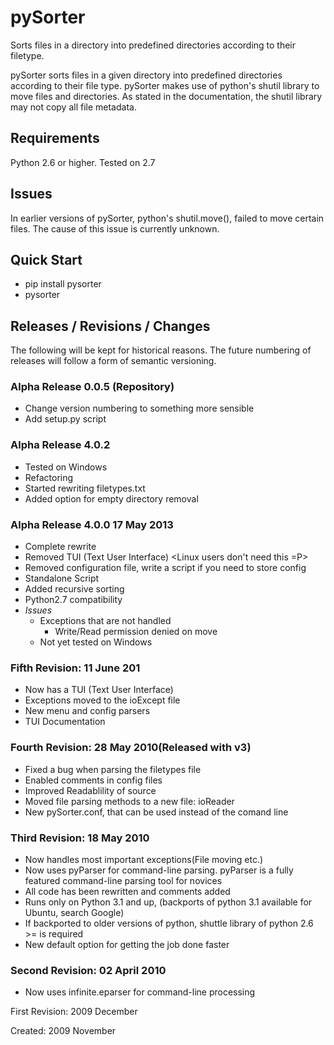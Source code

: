 pySorter
========

Sorts files in a directory into predefined directories according to their filetype.

pySorter sorts files in a given directory into predefined directories according to their file type.
pySorter makes use of python's shutil library to move files and directories. 
As stated in the documentation, the shutil library may not copy all file metadata.

## Requirements

Python 2.6 or higher. Tested on 2.7

## Issues
In earlier versions of pySorter, python's shutil.move(), failed to move certain files. The cause of this issue is currently unknown.

## Quick Start
  * pip install pysorter
  * pysorter

## Releases / Revisions / Changes 

The following will be kept for historical reasons. The future numbering of releases will 
follow a form of semantic versioning.

### Alpha Release 0.0.5 (Repository) 
  * Change version numbering to something more sensible
  * Add setup.py script

### Alpha Release 4.0.2
  * Tested on Windows
  * Refactoring
  * Started rewriting filetypes.txt
  * Added option for empty directory removal

### Alpha Release 4.0.0 17 May 2013
  * Complete rewrite
  * Removed TUI (Text User Interface) <Linux users don't need this =P>
  * Removed configuration file, write a script if you need to store config
  * Standalone Script
  * Added recursive sorting
  * Python2.7 compatibility
  * *Issues*
    * Exceptions that are not handled
      * Write/Read permission denied on move
    * Not yet tested on Windows
        
### Fifth Revision: 11 June 201
  * Now has a TUI (Text User Interface)
  * Exceptions moved to the ioExcept file
  * New menu and config parsers
  * TUI Documentation

### Fourth Revision: 28 May 2010(Released with v3)
  * Fixed a bug when parsing the filetypes file
  * Enabled comments in config files
  * Improved Readablility of source
  * Moved file parsing methods to a new file: ioReader
  * New pySorter.conf, that can be used instead of the comand line

### Third Revision: 18 May 2010
  * Now handles most important exceptions(File moving etc.)
  * Now uses pyParser for command-line parsing. pyParser is a fully featured command-line parsing tool for novices
  * All code has been rewritten and comments added
  * Runs only on Python 3.1 and up, (backports of python 3.1 available for Ubuntu, search Google)
  * If backported to older versions of python, shuttle library of python 2.6 >= is required
  * New default option for getting the job done faster


### Second Revision: 02 April 2010
  * Now uses infinite.eparser for command-line processing

First Revision: 2009 December

Created: 2009 November
